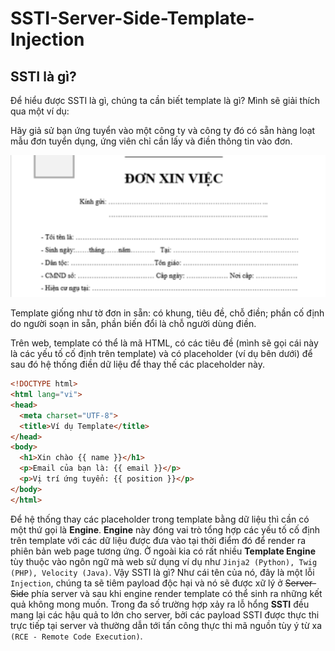 # SSTI-Server-Side-Template-Injection
## SSTI là gì?
Để hiểu được SSTI là gì, chúng ta cần biết template là gì? Mình sẽ giải thích qua một ví dụ:

Hãy giả sử bạn ứng tuyển vào một công ty và công ty đó có sẵn hàng loạt mẫu đơn tuyển dụng, ứng viên chỉ cần lấy và điền thông tin vào đơn. 

<p align="center">
  <img src="./donmau" width="700">
</p>
Template giống như tờ đơn in sẵn: có khung, tiêu đề, chỗ điền; phần cố định do người soạn in sẵn, phần biến đổi là chỗ người dùng điền.

Trên web, template có thể là mã HTML, có các tiêu đề (mình sẽ gọi cái này là các yếu tố cố định trên template) và có placeholder (ví dụ bên dưới) để sau đó hệ thống điền dữ liệu để thay thế các placeholder này. 

```html
<!DOCTYPE html>
<html lang="vi">
<head>
  <meta charset="UTF-8">
  <title>Ví dụ Template</title>
</head>
<body>
  <h1>Xin chào {{ name }}</h1>
  <p>Email của bạn là: {{ email }}</p>
  <p>Vị trí ứng tuyển: {{ position }}</p>
</body>
</html>
```

Để hệ thống thay các placeholder trong template bằng dữ liệu thì cần có một thứ gọi là **Engine**. **Engine** này đóng vai trò tổng hợp các yếu tố cố định trên template với các dữ liệu được đưa vào tại thời điểm đó để render ra phiên bản web page tương ứng. Ở ngoài kia có rất nhiều **Template Engine** tùy thuộc vào ngôn ngữ mà web sử dụng ví dụ như ``` Jinja2 (Python), Twig (PHP), Velocity (Java) ```.
Vậy SSTI là gì? Như cái tên của nó, đây là một lỗi ```Injection```, chúng ta sẽ tiêm payload độc hại và nó sẽ được xữ lý ở ~~Server-Side~~ phía server và sau khi engine render template có thể sinh ra những kết quả không mong muốn. Trong đa số trường hợp xảy ra lỗ hổng **SSTI** đều mang lại các hậu quả to lớn cho server, bởi các payload SSTI được thực thi trực tiếp tại server và thường dẫn tới tấn công thực thi mã nguồn tùy ý từ xa ```(RCE - Remote Code Execution)```.

